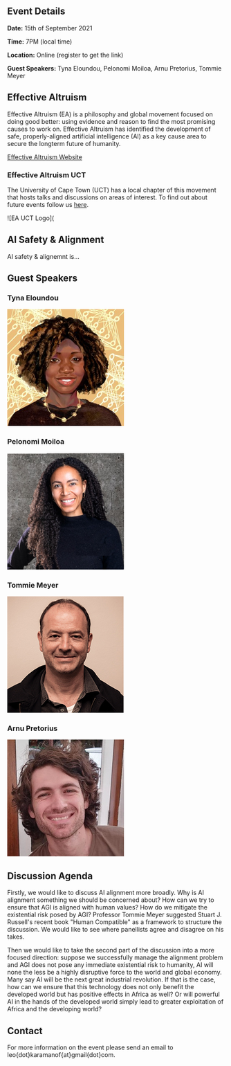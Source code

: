 ## Event Details
**Date:** 15th of September 2021

**Time:** 7PM (local time)

**Location:** Online (register to get the link)

**Guest Speakers:** Tyna Eloundou, Pelonomi Moiloa, Arnu Pretorius, Tommie Meyer

## Effective Altruism

Effective Altruism (EA) is a philosophy and global movement focused on doing good better: using evidence and reason to find the most promising causes to work on. Effective Altruism has identified the development of safe, properly-aligned artificial intelligence (AI) as a key cause area to secure the longterm future of humanity.

[Effective Altruism Website](https://www.effectivealtruism.org/)

### Effective Altruism UCT
The University of Cape Town (UCT) has a local chapter of this movement that hosts talks and discussions on areas of interest. To find out about future events follow us [here](https://www.instagram.com/ea_uct/?hl=en).

![EA UCT Logo](

## AI Safety & Alignment
AI safety & alignemnt is...

## Guest Speakers
### Tyna Eloundou
![Tyna](./images/tyna.jpg)
### Pelonomi Moiloa
![Pelonomi](./images/pelonomi.png)
### Tommie Meyer
![Tommie](./images/tommie.jpg)
### Arnu Pretorius
![Arnu](./images/arnu.jpeg)

## Discussion Agenda
Firstly, we would like to discuss AI alignment more broadly. Why is AI alignment something we should be concerned about? How can we try to ensure that AGI is aligned with human values? How do we mitigate the existential risk posed by AGI? Professor Tommie Meyer suggested Stuart J. Russell's recent book "Human Compatible" as a framework to structure the discussion. We would like to see where panellists agree and disagree on his takes.

 
Then we would like to take the second part of the discussion into a more focused direction: suppose we successfully manage the alignment problem and AGI does not pose any immediate existential risk to humanity, AI will none the less be a highly disruptive force to the world and global economy. Many say AI will be the next great industrial revolution. If that is the case, how can we ensure that this technology does not only benefit the developed world but has positive effects in Africa as well? Or will powerful AI in the hands of the developed world simply lead to greater exploitation of Africa and the developing world?


## Contact
For more information on the event please send an email to leo{dot}karamanof{at}gmail{dot}com.
